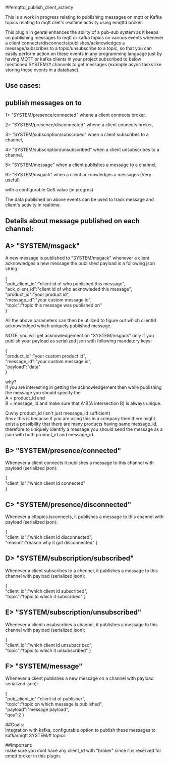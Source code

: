 ##emqttd_publish_client_activity

This is a work in progress relating to publishing messages on mqtt or Kafka topics relating to mqtt cliet's realtime activity using emqttd broker.

This plugin in genral enhances the ability of a pub-sub system as it keeps on publishing messages to mqtt or kafka topics on various events whenever a client connects/disconnects/publishes/acknowledges a message/subscribes to a topic/unsubscribe to a topic, so that you can easily perform action on these events in any programming language just by having MQTT or kafka clients in your project subscribed to below mentioned SYSTEM/# channels to get messages (example async tasks like storing these events in a database).


## Use cases: 
## publish messages on to

1> "SYSTEM/presence/connected" whene a client connects broker,

2> "SYSTEM/presence/disconnected" whene a client connects broker,

3> "SYSTEM/subscription/subscribed" when a client subscribes to a channel,

4> "SYSTEM/subscription/unsubscribed" when a client unsubscribes to a channel,

5> "SYSTEM/message" when a client publishes a message to a channel,

6> "SYSTEM/msgack" when a client acknowledges a messages (Very useful)


with a configurable QoS value (in progres)

The data published on above events can be used to track message and client's activity in realtime.

## Details about message published on each channel:

## A> "SYSTEM/msgack"

A new message is published to "SYSTEM/msgack" whenever a client acknowledges a new message
the published payload is a following json string :

{</br>
	"pub_client_id":"client id of who published this message",</br>
	"ack_client_id":"client id of who acknowleded this message",</br>
	"product_id":"your product id",</br>
	"message_id":"your custom message id",</br>
	"topic":"topic this message was published on"</br>
}

All the above parameters can then be utilized to figure out which clientId acknowledged which uniquely published message.

NOTE: you will  get acknowledgement on "SYSTEM/msgack" only if you publish your payload as serialized json with following mandatory keys:

{</br>
	"product_id":"your custom product id",</br>
	"message_id":"your custom message id",</br>
	"payload":"data"</br>
} 

why?</br>
If you are interesting in getting the acknowledgement then while publishing the message you should specify the </br>
A = product_id and</br>
B = message_id and make sure that A^B(A intersection B) is always unique.

Q.why product_id (isn't just message_id sufficient) </br>
Ans> this is because if you are using this in a company then there might exist a possibility that there are many products having same message_id, therefore to uniquely identify a message you should send the message as a json with both product_id and message_id.


## B> "SYSTEM/presence/connected"

Whenever a client connects it publishes a message to this channel with payload (serialized json):

{</br>
	"client_id":"which client id connected"</br>
}

## C> "SYSTEM/presence/disconnected"

Whenever a cltopics.isconnects, it publishes a message to this channel with payload (serialized json):

{</br>
	"client_id":"which client id disconnected",</br>
	"reason":"reason why it got disconnected"
}

## D> "SYSTEM/subscription/subscribed"
 
Whenever a client subscribes to a chennel, it publishes a message to this channel with payload (serialized json):

{</br>
	"client_id":"which client id subscribed",</br>
	"topic":"topic to which it subscribed"
}

## E> "SYSTEM/subscription/unsubscribed"

Whenever a client unsubscribes a channel, it publishes a message to this channel with payload (serialized json):

{</br>
	"client_id":"which client id unsubscribed",</br>
	"topic":"topic to which it unsubscribed"
}

## F> "SYSTEM/message"

Whenever a client publishes a new message on a channel with payload serialized json):

{</br>
	"pub_client_id":"client id of publisher",</br>
	"topic":"topic on which message is published",</br>
	"payload":"message payload",</br>
	"qos":2
} 

##Goals:</br>
Integration with kafka, configurable option to publish these messages to kafka/mqtt SYSTEM/# topics

##Important:</br>
 make sure you dont have any client_id with "broker" since it is reserved for emqtt broker in this plugin.
